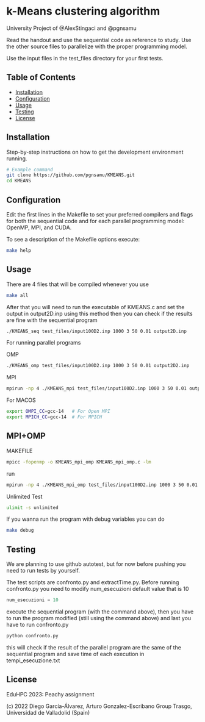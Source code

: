 
# k-Means clustering algorithm

University Project of @AlexStingaci and @pgnsamu

Read the handout and use the sequential code as reference to study.
Use the other source files to parallelize with the proper programming model.

Use the input files in the test_files directory for your first tests.

## Table of Contents
- [Installation](#installation)
- [Configuration](#configuration)
- [Usage](#usage)
- [Testing](#testing)
- [License](#license)

## Installation

Step-by-step instructions on how to get the development environment running.

```bash
# Example command
git clone https://github.com/pgnsamu/KMEANS.git
cd KMEANS
```

## Configuration
Edit the first lines in the Makefile to set your preferred compilers and flags
for both the sequential code and for each parallel programming model: 
OpenMP, MPI, and CUDA.

To see a description of the Makefile options execute:
```bash
make help 
```

## Usage
There are 4 files that will be compiled whenever you use 
```bash
make all
```
After that you will need to run the executable of KMEANS.c and set the output in output2D.inp using this method then you can check if the results are fine with the sequential program 
```bash
./KMEANS_seq test_files/input100D2.inp 1000 3 50 0.01 output2D.inp
```
For running parallel programs

OMP
```bash
./KMEANS_omp test_files/input100D2.inp 1000 3 50 0.01 output2D2.inp
```
MPI
```bash
mpirun -np 4 ./KMEANS_mpi test_files/input100D2.inp 1000 3 50 0.01 output2D2.inp
```

For MACOS
```bash
export OMPI_CC=gcc-14   # For Open MPI
export MPICH_CC=gcc-14  # For MPICH
```

MPI+OMP
-
MAKEFILE
```bash
mpicc -fopenmp -o KMEANS_mpi_omp KMEANS_mpi_omp.c -lm
```
run
```bash
mpirun -np 4 ./KMEANS_mpi_omp test_files/input100D2.inp 1000 3 50 0.01 output2D.inp
```


Unlimited Test
```bash
ulimit -s unlimited
```


If you wanna run the program with debug variables you can do
```bash
make debug 
```

## Testing
We are planning to use github autotest, but for now before pushing you need to run tests by yourself.

The test scripts are confronto.py and extractTime.py. Before running confronto.py you need to modify num_esecuzioni default value that is 10
```python
num_esecuzioni = 10
```

execute the sequential program (with the command above), then you have to run the program modified (still using the command above) and last you have to run confronto.py
```bash
python confronto.py
```
this will check if the result of the parallel program are the same of the sequential program and save time of each execution in tempi_esecuzione.txt

## License

EduHPC 2023: Peachy assignment

(c) 2022 Diego García-Álvarez, Arturo Gonzalez-Escribano
Group Trasgo, Universidad de Valladolid (Spain)
